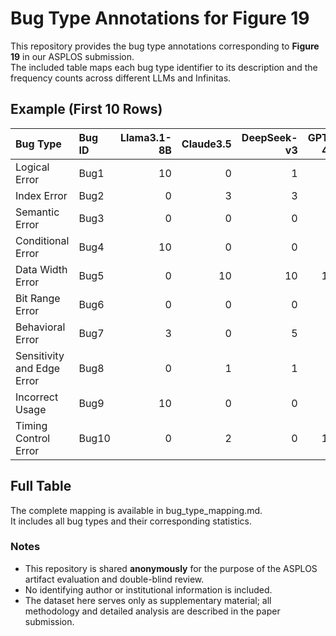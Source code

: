 # Bug Type Annotations for Figure 19

This repository provides the bug type annotations corresponding to **Figure 19** in our ASPLOS submission.  
The included table maps each bug type identifier to its description and the frequency counts across different LLMs and Infinitas.

## Example (First 10 Rows)

| Bug Type                   | Bug ID | Llama3.1-8B | Claude3.5 | DeepSeek-v3 | GPT-4o | Infinas |
|:---------------------------|:-------|------------:|----------:|------------:|-------:|--------:|
| Logical Error              | Bug1   |          10 |         0 |           1 |      0 |       6 |
| Index Error                | Bug2   |           0 |         3 |           3 |      3 |       6 |
| Semantic Error             | Bug3   |           0 |         0 |           0 |      0 |       1 |
| Conditional Error          | Bug4   |          10 |         0 |           0 |      0 |      10 |
| Data Width Error           | Bug5   |           0 |        10 |          10 |     10 |       7 |
| Bit Range Error            | Bug6   |           0 |         0 |           0 |      0 |       4 |
| Behavioral Error           | Bug7   |           3 |         0 |           5 |      0 |       4 |
| Sensitivity and Edge Error | Bug8   |           0 |         1 |           1 |      0 |       8 |
| Incorrect Usage            | Bug9   |          10 |         0 |           0 |      0 |       6 |
| Timing Control Error       | Bug10  |           0 |         2 |           0 |     10 |       2 |

## Full Table

The complete mapping is available in bug_type_mapping.md.  
It includes all bug types and their corresponding statistics.


### Notes
- This repository is shared **anonymously** for the purpose of the ASPLOS artifact evaluation and double-blind review.  
- No identifying author or institutional information is included.  
- The dataset here serves only as supplementary material; all methodology and detailed analysis are described in the paper submission.
